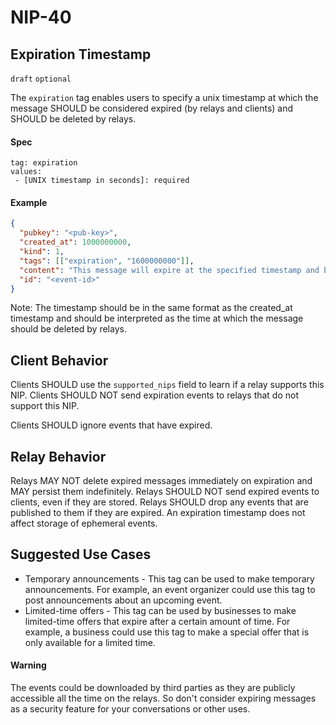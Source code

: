 # NIP-40

## Expiration Timestamp

`draft` `optional`

The `expiration` tag enables users to specify a unix timestamp at which the message SHOULD be considered expired (by relays and clients) and SHOULD be deleted by relays.

#### Spec

```
tag: expiration
values:
 - [UNIX timestamp in seconds]: required
```

#### Example

```json
{
  "pubkey": "<pub-key>",
  "created_at": 1000000000,
  "kind": 1,
  "tags": [["expiration", "1600000000"]],
  "content": "This message will expire at the specified timestamp and be deleted by relays.\n",
  "id": "<event-id>"
}
```

Note: The timestamp should be in the same format as the created_at timestamp and should be interpreted as the time at which the message should be deleted by relays.

## Client Behavior

Clients SHOULD use the `supported_nips` field to learn if a relay supports this NIP. Clients SHOULD NOT send expiration events to relays that do not support this NIP.

Clients SHOULD ignore events that have expired.

## Relay Behavior

Relays MAY NOT delete expired messages immediately on expiration and MAY persist them indefinitely.
Relays SHOULD NOT send expired events to clients, even if they are stored.
Relays SHOULD drop any events that are published to them if they are expired.
An expiration timestamp does not affect storage of ephemeral events.

## Suggested Use Cases

- Temporary announcements - This tag can be used to make temporary announcements. For example, an event organizer could use this tag to post announcements about an upcoming event.
- Limited-time offers - This tag can be used by businesses to make limited-time offers that expire after a certain amount of time. For example, a business could use this tag to make a special offer that is only available for a limited time.

#### Warning

The events could be downloaded by third parties as they are publicly accessible all the time on the relays.
So don't consider expiring messages as a security feature for your conversations or other uses.
